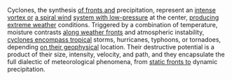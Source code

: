 
Cyclones, the synthesis [of fronts and](1/3/2/3/1/.Fronts) precipitation, represent an [intense vortex or](1/2/3/3/3/2/2/.Viscous%20Drag) [a spiral wind](1/3/2/3/3/3/.Coriolis%20Effect) [system with low-pressure](1/3/2/3/_High%20Pressure-Low%20Pressure) at the center, [producing extreme weather](1/3/2/3/3/.Cyclones) conditions. Triggered by a combination of temperature, moisture contrasts [along weather fronts](1/3/2/3/1/.Fronts) and atmospheric instability, [cyclones encompass tropical](1/3/2/3/3/.Cyclones) storms, hurricanes, typhoons, or tornadoes, depending [on their geophysical](1/3/2/1/3/_Collision-Divergence) location. Their destructive potential is a product of their size, intensity, velocity, and path, and they encapsulate the full dialectic of meteorological phenomena, from [static fronts to](1/1/3/2/1/1/_Static-Flux) dynamic precipitation.

